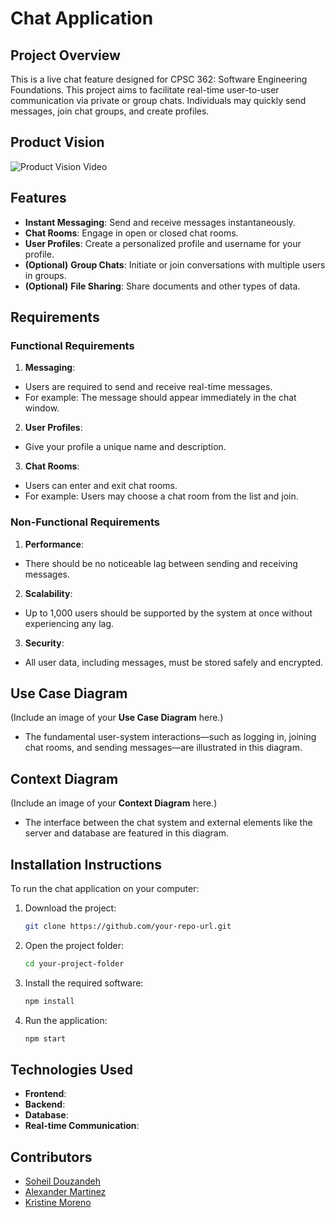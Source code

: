 # Chat Application 

## Project Overview 
This is a live chat feature designed for CPSC 362: Software Engineering Foundations. This project aims to facilitate real-time user-to-user communication via private or group chats. Individuals may quickly send messages, join chat groups, and create profiles.

## Product Vision 
![Product Vision Video](path-to-Product-Vision-Video)


## Features 
- **Instant Messaging**: Send and receive messages instantaneously.
- **Chat Rooms**: Engage in open or closed chat rooms.
- **User Profiles**: Create a personalized profile and username for your profile.
- **(Optional)** **Group Chats**: Initiate or join conversations with multiple users in groups.
- **(Optional)** **File Sharing**: Share documents and other types of data.

## Requirements

### Functional Requirements 
1. **Messaging**: 
- Users are required to send and receive real-time messages.
- For example: The message should appear immediately in the chat window.

2. **User Profiles**:
- Give your profile a unique name and description.

3. **Chat Rooms**:
- Users can enter and exit chat rooms.
- For example: Users may choose a chat room from the list and join.   

### Non-Functional Requirements
1. **Performance**:
- There should be no noticeable lag between sending and receiving messages.

2. **Scalability**:
- Up to 1,000 users should be supported by the system at once without experiencing any lag.

3. **Security**:
- All user data, including messages, must be stored safely and encrypted.

## Use Case Diagram
(Include an image of your **Use Case Diagram** here.)

- The fundamental user-system interactions—such as logging in, joining chat rooms, and sending messages—are illustrated in this diagram.

## Context Diagram
(Include an image of your **Context Diagram** here.)

- The interface between the chat system and external elements like the server and database are featured in this diagram.

## Installation Instructions
To run the chat application on your computer:
1. Download the project:
    ```bash
    git clone https://github.com/your-repo-url.git
    ```
2. Open the project folder:
    ```bash
    cd your-project-folder
    ```
3. Install the required software:
    ```bash
    npm install
    ```
4. Run the application:
    ```bash
    npm start
    ```

## Technologies Used
- **Frontend**:
- **Backend**: 
- **Database**: 
- **Real-time Communication**: 

## Contributors
- [Soheil Douzandeh](https://github.com/SoheilDouzandeh)
- [Alexander Martinez](https://github.com/1137amartinez)
- [Kristine Moreno](https://github.com/krismore)





